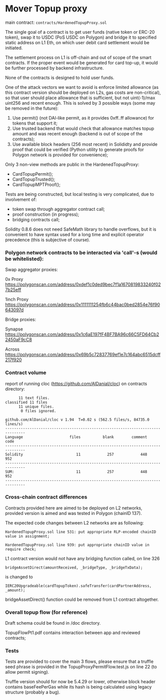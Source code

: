 Mover Topup proxy
=================

main contract: `contracts/HardenedTopupProxy.sol`

The single goal of a contract is to get user funds (native token or ERC-20 token),
swap it to USDC (PoS USDC on Polygon) and bridge it to specified static address on L1 Eth,
on which user debit card settlement would be initiated.

The settlement process on L1 is off-chain and out of scope of the smart contracts.
If the proper event would be generated for card top-up, it would be further processed
by backend infrastructure.

None of the contracts is designed to hold user funds.

One of the attack vectors we want to avoid is enforce limited allowance (as this contract
version should be deployed on L2s, gas costs are non-critical), so that user should
place allowance that is sufficient, but not uint(-1)/max uint256 and recent enough.
This is solved by 3 possible ways (some may be removed in the future):
1. Use permit() (not DAI-like permit, as it provides 0xff..ff allowance) for tokens that support it;
2. Use trusted backend that would check that allowance matches topup amount and was recent enough
   (backend is out of scope of the contracts);
3. Use available block headers (256 most recent) in Solididty and provide proof that could be
   verified (Python utility to generate proofs for Polygon network is provided for convenience);

Only 3 non-view methods are public in the HardenedTopupProxy:
- CardTopupPermit();
- CardTopupTrusted();
- CardTopupMPTProof();

Tests are being constructed, but local testing is very complicated, due to involvement of:
- token swap through aggregator contract call;
- proof construction (in progress);
- bridging contracts call;

Solidity 0.8.6 does not need SafeMath library to handle overflows, but it is convenient
to have syntax used for a long time and explicit operator precedence (this is subjective of course).


### Polygon network contracts to be interacted via 'call'-s (would be whitelisted):

Swap aggregator proxies:

0x Proxy
https://polygonscan.com/address/0xdef1c0ded9bec7f1a1670819833240f027b25eff

1inch Proxy
https://polygonscan.com/address/0x1111111254fb6c44bac0bed2854e76f90643097d

Bridge proxies:

Synapse
https://polygonscan.com/address/0x1c6aE197fF4BF7BA96c66C5FD64Cb22450aF9cC8

Across
https://polygonscan.com/address/0x69b5c72837769ef1e7c164abc6515dcff217f920


### Contract volume

report of running cloc (https://github.com/AlDanial/cloc) on contracts directory:
```
      11 text files.
classified 11 files
      11 unique files.                              
       0 files ignored.

github.com/AlDanial/cloc v 1.94  T=0.02 s (562.5 files/s, 84735.0 lines/s)
-------------------------------------------------------------------------------
Language                     files          blank        comment           code
-------------------------------------------------------------------------------
Solidity                        11            257            448            952
-------------------------------------------------------------------------------
SUM:                            11            257            448            952
-------------------------------------------------------------------------------
```

### Cross-chain contract differences

Contracts provided here are aimed to be deployed on L2 networks, provided version
is aimed and was tested in Polygon (chainID 137).

The expected code changes between L2 networks are as following:

    HardenedTopupProxy.sol line 531: put appropriate RLP-encoded chainID value in assignment;

    HardenedTopupProxy.sol line 939: put appropriate chainID value in require check;

L1 contract version would not have any bridging function called, on line 326

    bridgeAssetDirect(amountReceived, _bridgeType, _bridgeTxData);

is changed to

    IERC20Upgradeable(cardTopupToken).safeTransfer(cardPartnerAddress, _amount);

bridgeAssetDirect() function could be removed from L1 contract altogether.


### Overall topup flow (for reference)

Draft schema could be found in /doc directory.

TopupFlowPt1.pdf contains interaction between app and reviewed contracts;


### Tests

Tests are provided to cover the main 3 flows, please ensure that a truffle
seed phrase is provided in the TopupProxyPermitFlow.test.js on line 22
(to allow permit signing).

Truffle version should for now be 5.4.29 or lower, otherwise block header
contains baseFeePerGas while its hash is being calculated using legacy
structure (probably a bug).
